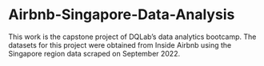 # Airbnb-Singapore-Data-Analysis
This work is the capstone project of DQLab’s data analytics bootcamp. The datasets for this project were obtained from Inside Airbnb using the Singapore region data scraped on September 2022.
